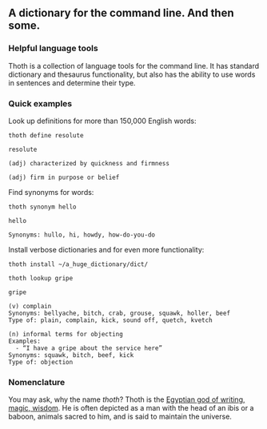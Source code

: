 ## A dictionary for the command line. And then some.

### Helpful language tools
Thoth is a collection of language tools for the command line. It has standard dictionary and thesaurus functionality, but also has the ability to use words in sentences and determine their type.

### Quick examples
Look up definitions for more than 150,000 English words:
```
thoth define resolute
```
```
resolute

(adj) characterized by quickness and firmness

(adj) firm in purpose or belief
```
Find synonyms for words:
```
thoth synonym hello
```
```
hello

Synonyms: hullo, hi, howdy, how-do-you-do
```
Install verbose dictionaries and for even more functionality:
```
thoth install ~/a_huge_dictionary/dict/
```
```
thoth lookup gripe
```
```
gripe

(v) complain
Synonyms: bellyache, bitch, crab, grouse, squawk, holler, beef
Type of: plain, complain, kick, sound off, quetch, kvetch

(n) informal terms for objecting
Examples:
  - “I have a gripe about the service here”
Synonyms: squawk, bitch, beef, kick
Type of: objection
```

### Nomenclature
You may ask, why the name _thoth_? Thoth is the [Egyptian god of writing, magic, wisdom](https://en.wikipedia.org/wiki/Thoth). He is often depicted as a man with the head of an ibis or a baboon, animals sacred to him, and is said to maintain the universe.